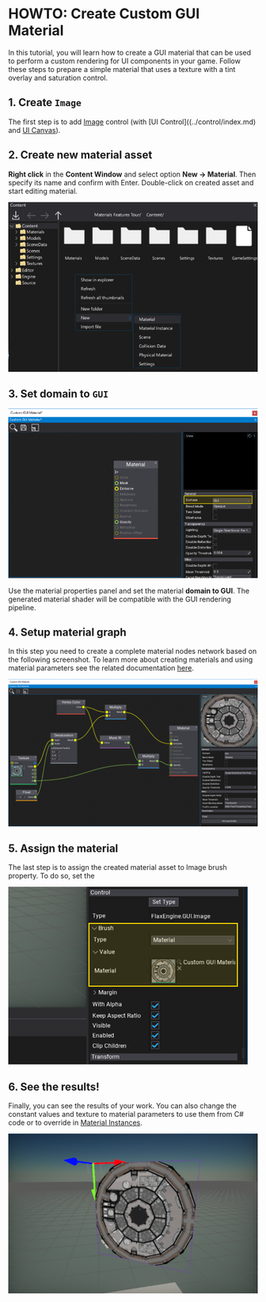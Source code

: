 # HOWTO: Create Custom GUI Material

In this tutorial, you will learn how to create a GUI material that can be used to perform a custom rendering for UI components in your game. Follow these steps to prepare a simple material that uses a texture with a tint overlay and saturation control.

## 1. Create `Image`

The first step is to add [Image](../controls/image.md) control (with [UI Control]((../control/index.md) and [UI Canvas](../canvas/index.md)).

## 2. Create new material asset

**Right click** in the **Content Window** and select option **New -> Material**. Then specify its name and confirm with Enter. Double-click on created asset and start editing material.

![New Material](../../graphics/materials/media/new-material.jpg)

## 3. Set domain to `GUI`

![Set domain to GUI](media/gui-material-setup-1.png)

Use the material properties panel and set the material **domain to GUI**. The generated material shader will be compatible with the GUI rendering pipeline.

## 4. Setup material graph

In this step you need to create a complete material nodes network based on the following screenshot. To learn more about creating materials and using material parameters see the related documentation [here](../../graphics/materials/index.md).

![Setup GUI Material](media/gui-material-setup-2.png)

## 5. Assign the material

The last step is to assign the created material asset to Image brush property. To do so, set the 

![Assign Custom GUI Material](media/set-material-brush.png)

## 6. See the results!

Finally, you can see the results of your work. You can also change the constant values and texture to material parameters to use them from C# code or to override in [Material Instances](../../graphics/materials/instanced-materials/index.md).

![Result](media/custom-gui-material-results.png)


